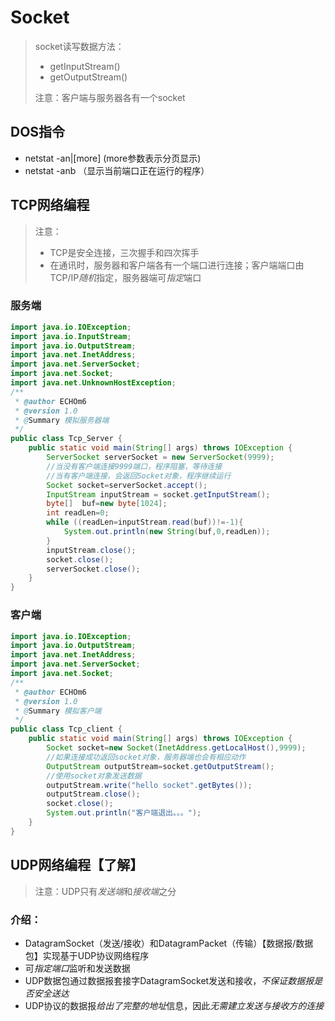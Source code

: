 # Socket

> socket读写数据方法：
>
> - getInputStream()
> - getOutputStream()
>
> 注意：客户端与服务器各有一个socket



##  DOS指令

- netstat  -an|[more]  (more参数表示分页显示)
- netstat -anb （显示当前端口正在运行的程序）

##  TCP网络编程

> 注意：
>
> - TCP是安全连接，三次握手和四次挥手
> - 在通讯时，服务器和客户端各有一个端口进行连接；客户端端口由TCP/IP*随机*指定，服务器端可*指定*端口

###  服务端

```java
import java.io.IOException;
import java.io.InputStream;
import java.io.OutputStream;
import java.net.InetAddress;
import java.net.ServerSocket;
import java.net.Socket;
import java.net.UnknownHostException;
/**
 * @author ECHOm6
 * @version 1.0
 * @Summary 模拟服务器端
 */
public class Tcp_Server {
    public static void main(String[] args) throws IOException {
        ServerSocket serverSocket = new ServerSocket(9999);
        //当没有客户端连接9999端口，程序阻塞，等待连接
        //当有客户端连接，会返回Socket对象，程序继续运行
        Socket socket=serverSocket.accept();
        InputStream inputStream = socket.getInputStream();
        byte[]  buf=new byte[1024];
        int readLen=0;
        while ((readLen=inputStream.read(buf))!=-1){
            System.out.println(new String(buf,0,readLen));
        }
        inputStream.close();
        socket.close();
        serverSocket.close();
    }
}
```

###  客户端

```java
import java.io.IOException;
import java.io.OutputStream;
import java.net.InetAddress;
import java.net.ServerSocket;
import java.net.Socket;
/**
 * @author ECHOm6
 * @version 1.0
 * @Summary 模拟客户端
 */
public class Tcp_client {
    public static void main(String[] args) throws IOException {
        Socket socket=new Socket(InetAddress.getLocalHost(),9999);
        //如果连接成功返回socket对象，服务器端也会有相应动作
        OutputStream outputStream=socket.getOutputStream();
        //使用socket对象发送数据
        outputStream.write("hello socket".getBytes());
        outputStream.close();
        socket.close();
        System.out.println("客户端退出。。。");
    }
}
```



##  UDP网络编程【了解】

> 注意：UDP只有*发送端*和*接收端*之分

###  介绍：

- DatagramSocket（发送/接收）和DatagramPacket（传输）【数据报/数据包】实现基于UDP协议网络程序
- 可*指定端口*监听和发送数据
- UDP数据包通过数据报套接字DatagramSocket发送和接收，*不保证数据报是否安全送达*
- UDP协议的数据报*给出了完整的地址*信息，因此*无需建立发送与接收方的连接*

